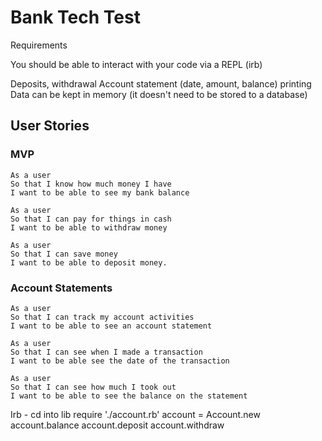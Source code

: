# Bank Tech Test #

Requirements

You should be able to interact with your code via a REPL (irb)

Deposits, withdrawal
Account statement (date, amount, balance) printing
Data can be kept in memory (it doesn't need to be stored to a database)

## User Stories ##

### MVP ###

``` 
As a user
So that I know how much money I have
I want to be able to see my bank balance

As a user 
So that I can pay for things in cash
I want to be able to withdraw money

As a user
So that I can save money
I want to be able to deposit money. 
```

### Account Statements ###

```
As a user 
So that I can track my account activities
I want to be able to see an account statement

As a user 
So that I can see when I made a transaction
I want to be able see the date of the transaction

As a user 
So that I can see how much I took out 
I want to be able to see the balance on the statement 
```

Irb - cd into lib
require './account.rb'
account = Account.new
account.balance
account.deposit
account.withdraw